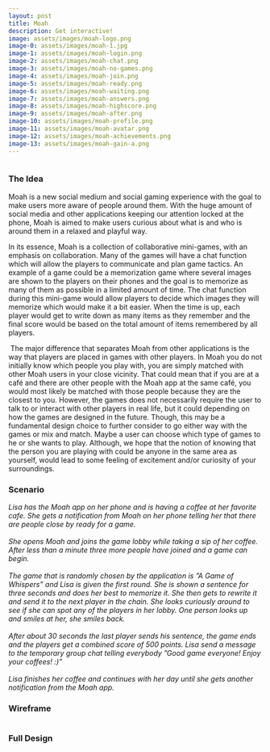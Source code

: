 ```yaml
---
layout: post
title: Moah
description: Get interactive!
image: assets/images/moah-logo.png
image-0: assets/images/moah-1.jpg
image-1: assets/images/moah-login.png
image-2: assets/images/moah-chat.png
image-3: assets/images/moah-no-games.png
image-4: assets/images/moah-join.png
image-5: assets/images/moah-ready.png
image-6: assets/images/moah-waiting.png
image-7: assets/images/moah-answers.png
image-8: assets/images/moah-highscore.png
image-9: assets/images/moah-after.png
image-10: assets/images/moah-profile.png
image-11: assets/images/moah-avatar.png
image-12: assets/images/moah-achievements.png
image-13: assets/images/moah-gain-a.png
---
```


<p><span class="image left"><img src="{{ site.baseurl }}/{{ page.image-1 }}" alt="" /></span><h3>The Idea</h3>
Moah is a new social medium and social gaming experience with the goal to make users more aware of people around them. With the huge amount of social media and other applications keeping our attention locked at the phone, Moah is aimed to make users curious about what is and who is around them in a relaxed and playful way.</p>
In its essence, Moah is a collection of collaborative mini-games, with an emphasis on collaboration. Many of the games will have a chat function which will allow the players to communicate and plan game tactics. An example of a game could be a memorization game where several images are shown to the players on their phones and the goal is to memorize as many of them as possible in a limited amount of time. The chat function during this mini-game would allow players to decide which images they will memorize which would make it a bit easier. When the time is up, each player would get to write down as many items as they remember and the final score would be based on the total amount of items remembered by all players.
<p><span class="image right"><img src="{{ site.baseurl }}/{{ page.image-2 }}" alt="" /></span>
The major difference that separates Moah from other applications is the way that players are placed in games with other players. In Moah you do not initially know which people you play with, you are simply matched with other Moah users in your close vicinity. That could mean that if you are at a café and there are other people with the Moah app at the same café, you would most likely be matched with those people because they are the closest to you. However, the games does not necessarily require the user to talk to or interact with other players in real life, but it could depending on how the games are designed in the future. Though, this may be a fundamental design choice to further consider to go either way with the games or mix and match. Maybe a user can choose which type of games to he or she wants to play. Although, we hope that the notion of knowing that the person you are playing with could be anyone in the same area as yourself, would lead to some feeling of excitement and/or curiosity of your surroundings.
</p>

<h3>Scenario</h3>
<p>
<i>Lisa has the Moah app on her phone and is having a coffee at her favorite cafe. She gets a notification from Moah on her phone telling her that there are people close by ready for a game. 
<br><br>
She opens Moah and joins the game lobby while taking a sip of her coffee. After less than a minute three more people have joined and a game can begin.
<br><br>
The game that is randomly chosen by the application is ”A Game of Whispers” and Lisa is given the first round. She is shown a sentence for three seconds and does her best to memorize it. She then gets to rewrite it and send it to the next player in the chain. She looks curiously around to see if she can spot any of the players in her lobby. One person looks up and smiles at her, she smiles back. 
<br><br>
After about 30 seconds the last player sends his sentence, the game ends and the players get a combined score of 500 points. Lisa send a message to the temporary group chat telling everybody ”Good game everyone! Enjoy your coffees! :)”
<br><br>
Lisa finishes her coffee and continues with her day until she gets another notification from the Moah app.</i></p>

<h3>Wireframe</h3>
<span class="image main"><img src="{{ site.baseurl }}/{{ page.image-0 }}" alt="" /></span>

<h3>Full Design</h3>
<div class="box alt">
	<div class="row 50% uniform">
		<div class="4u"><span class="image fit"><img src="{{ site.baseurl }}/{{ page.image-1 }}" alt="" /></span></div>
		<div class="4u"><span class="image fit"><img src="{{ site.baseurl }}/{{ page.image-3 }}" alt="" /></span></div>
		<div class="4u$"><span class="image fit"><img src="{{ site.baseurl }}/{{ page.image-4 }}" alt="" /></span></div>
		<!-- Break -->
		<div class="4u"><span class="image fit"><img src="{{ site.baseurl }}/{{ page.image-5 }}" alt="" /></span></div>
		<div class="4u"><span class="image fit"><img src="{{ site.baseurl }}/{{ page.image-6 }}" alt="" /></span></div>
		<div class="4u$"><span class="image fit"><img src="{{ site.baseurl }}/{{ page.image-2 }}" alt="" /></span></div>
		<!-- Break -->
        <div class="4u"><span class="image fit"><img src="{{ site.baseurl }}/{{ page.image-7 }}" alt="" /></span></div>
        <div class="4u"><span class="image fit"><img src="{{ site.baseurl }}/{{ page.image-8 }}" alt="" /></span></div>
        <div class="4u"><span class="image fit"><img src="{{ site.baseurl }}/{{ page.image-9 }}" alt="" /></span></div>
        <!-- Break -->
        <div class="4u"><span class="image fit"><img src="{{ site.baseurl }}/{{ page.image-10 }}" alt="" /></span></div>
		<div class="4u"><span class="image fit"><img src="{{ site.baseurl }}/{{ page.image-11 }}" alt="" /></span></div>
        <div class="4u$"><span class="image fit"><img src="{{ site.baseurl }}/{{ page.image-12 }}" alt="" /></span></div>
        <!-- Break -->
        <div class="4u"><span class="image fit"><img src="{{ site.baseurl }}/{{ page.image-13 }}" alt="" /></span></div>
	</div>
</div>